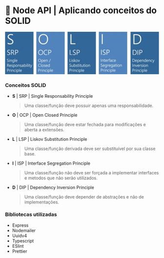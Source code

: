 # 🚀 Node API | Aplicando conceitos do SOLID

<p align="center">
<img src="https://github.com/ericoalmeida/solid-api/blob/master/Images/solid.png?raw=true" width="600" alt="solid" />
</p>

### Conceitos SOLID

- **S** | SRP | Single Responsability Principle

  > Uma classe/função deve possuir apenas uma responsabilidade.

- **O** | OCP | Open Closed Principle

  > Uma classe/função deve estar fechada para modificações e aberta a extensões.

- **L** | LSP | Liskov Substitution Principle

  > Uma classe/função derivada deve ser substituível por sua classe base.

- **I** | ISP | Interface Segregation Principle

  > Uma classe/função não deve ser forçada a implementar interfaces e metodos que não serão utilizados.

- **D** | DIP | Dependency Inversion Principle

  > Uma classe/função deve depender de abstrações e não de implementações.

### Bibliotecas utilizadas

- Express
- Nodemailer
- Uuidv4
- Typescript
- ESlint
- Prettier
